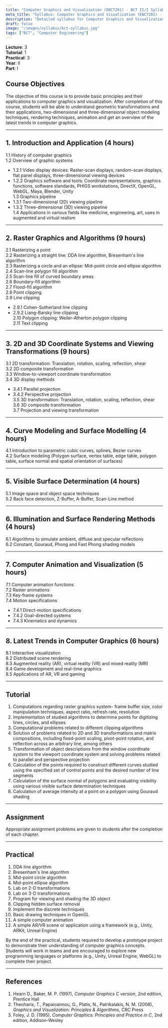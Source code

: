 ```yaml
---
title: "Computer Graphics and Visualization (ENCT201) - BCT II/I Syllabus"
meta_title: "Syllabus: Computer Graphics and Visualization (ENCT201) - BCT Year 2 Part 1 | IOE Notes"
description: "Detailed syllabus for Computer Graphics and Visualization (ENCT201), a second year, first part subject in the IOE BCT (Bachelor of Computer Engineering) program. Covers graphics systems, algorithms, transformations, modeling, and visualization techniques."
draft: false
image: "/images/syllabus/bct-syllabus.jpg"
tags: ["BCT", "Computer Engineering"]
---
```


**Lecture**: 3  
**Tutorial**: 1  
**Practical**: 3  
**Year**: II  
**Part**: I  

## Course Objectives

The objective of this course is to provide basic principles and their applications to computer graphics and visualization. After completion of this course, students will be able to understand geometric transformations and their applications, two-dimensional and three-dimensional object modeling techniques, rendering techniques, animation and get an overview of the latest trends in computer graphics.

---

## 1. Introduction and Application (4 hours)

1.1 History of computer graphics  
1.2 Overview of graphic systems  
  - 1.2.1 Video display devices: Raster-scan displays, random-scan displays, flat panel displays, three-dimensional viewing devices  
  - 1.2.2 Graphics software and tools: Coordinate representations, graphics functions, software standards, PHIGS workstations, DirectX, OpenGL, WebGL, Maya, Blender, Unity  
1.3 Graphics pipeline  
  - 1.3.1 Two-dimensional (2D) viewing pipeline  
  - 1.3.2 Three-dimensional (3D) viewing pipeline  
1.4 Applications in various fields like medicine, engineering, art, uses in augmented and virtual realism  

---

## 2. Raster Graphics and Algorithms (9 hours)

2.1 Rasterizing a point  
2.2 Rasterizing a straight line: DDA line algorithm, Bresenham's line algorithm  
2.3 Rasterizing a circle and an ellipse: Mid-point circle and ellipse algorithm  
2.4 Scan-line polygon fill algorithm  
2.5 Scan-line fill of curved boundary areas  
2.6 Boundary-fill algorithm  
2.7 Flood-fill algorithm  
2.8 Point clipping  
2.9 Line clipping  
  - 2.9.1 Cohen-Sutherland line clipping  
  - 2.9.2 Liang-Barsky line clipping  
2.10 Polygon clipping: Weiler-Atherton polygon clipping  
2.11 Text clipping  

---

## 3. 2D and 3D Coordinate Systems and Viewing Transformations (9 hours)

3.1 2D transformation: Translation, rotation, scaling, reflection, shear  
3.2 2D composite transformation  
3.3 Window-to-viewport coordinate transformation  
3.4 3D display methods  
  - 3.4.1 Parallel projection  
  - 3.4.2 Perspective projection  
3.5 3D transformation: Translation, rotation, scaling, reflection, shear  
3.6 3D composite transformation  
3.7 Projection and viewing transformation  

---

## 4. Curve Modeling and Surface Modelling (4 hours)

4.1 Introduction to parametric cubic curves, splines, Bezier curves  
4.2 Surface modeling (Polygon surface, vertex table, edge table, polygon table, surface normal and spatial orientation of surfaces)  

---

## 5. Visible Surface Determination (4 hours)

5.1 Image space and object space techniques  
5.2 Back face detection, Z-Buffer, A-Buffer, Scan-Line method  

---

## 6. Illumination and Surface Rendering Methods (4 hours)

6.1 Algorithms to simulate ambient, diffuse and specular reflections  
6.2 Constant, Gouraud, Phong and Fast Phong shading models  

---

## 7. Computer Animation and Visualization (5 hours)

7.1 Computer animation functions  
7.2 Raster animations  
7.3 Key-frame systems  
7.4 Motion specifications  
  - 7.4.1 Direct-motion specifications  
  - 7.4.2 Goal-directed systems  
  - 7.4.3 Kinematics and dynamics  

---

## 8. Latest Trends in Computer Graphics (6 hours)

8.1 Interactive visualization  
8.2 Distributed scene rendering  
8.3 Augmented reality (AR), virtual reality (VR) and mixed reality (MR)  
8.4 Game development and real-time graphics  
8.5 Applications of AR, VR and gaming  

---

## Tutorial

1. Computations regarding raster graphics system- frame buffer size, color manipulation techniques, aspect ratio, refresh rate, resolution  
2. Implementation of studied algorithms to determine points for digitizing lines, circles, and ellipses  
3. Computational problems related to different clipping algorithms  
4. Solution of problems related to 2D and 3D transformations and matrix compositions, including fixed-point scaling, pivot-point rotation, and reflection across an arbitrary line, among others  
5. Transformation of object descriptions from the window coordinate system to the viewport coordinate system and solving problems related to parallel and perspective projection  
6. Calculation of the points required to construct different curves studied using the specified set of control points and the desired number of line segments  
7. Calculation of the surface normal of polygons and evaluating visibility using various visible surface determination techniques  
8. Calculation of average intensity at a point on a polygon using Gouraud shading  

---

## Assignment

Appropriate assignment problems are given to students after the completion of each chapter.

---

## Practical

1. DDA line algorithm  
2. Bresenham's line algorithm  
3. Mid-point circle algorithm  
4. Mid-point ellipse algorithm  
5. Lab on 2-D transformations  
6. Lab on 3-D transformations  
7. Program for viewing and shading the 3D object  
8. Clipping hidden surface removal  
9. Implement the discrete techniques  
10. Basic drawing techniques in OpenGL  
11. A simple computer animation  
12. A simple AR/VR scene or application using a framework (e.g., Unity, ARKit, Unreal Engine)  

By the end of the practical, students required to develop a prototype project to demonstrate their understanding of computer graphics concepts. Students will work in teams and are encouraged to explore new programming languages or platforms (e.g., Unity, Unreal Engine, WebGL) to complete their project.

---

## References

1. Hearn D., Baker, M. P. (1997), *Computer Graphics C version*, 2nd edition, Prentice Hall  
2. Theoharis, T., Papaioannou, G., Platis, N., Patrikalakis, N. M. (2008), *Graphics and Visualization: Principles & Algorithms*, CRC Press  
3. Foley, J. D. (1995), *Computer Graphics: Principles and Practice in C*, 2nd edition, Addison-Wesley
